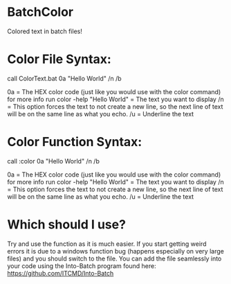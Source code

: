 # BatchColor
Colored text in batch files!


# Color File Syntax:
call ColorText.bat 0a "Hello World" /n /b

0a             = The HEX color code (just like you would use with the color command) for more info run color -help
"Hello World"  = The text you want to display
/n             = This option forces the text to not create a new line, so the next line of text will be on the same line as what you echo.
/u             = Underline the text

# Color Function Syntax:
call :color 0a "Hello World" /n /b

0a             = The HEX color code (just like you would use with the color command) for more info run color -help
"Hello World"  = The text you want to display
/n             = This option forces the text to not create a new line, so the next line of text will be on the same line as what you echo.
/u             = Underline the text

# Which should I use?

Try and use the function as it is much easier. If you start getting weird errors it is due to a windows function bug (happens especially on very large files) and you should switch to the file.
You can add the file seamlessly into your code using the Into-Batch program found here: https://github.com/ITCMD/Into-Batch

